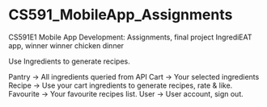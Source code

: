 # CS591_MobileApp_Assignments
CS591E1 Mobile App Development: Assignments, final project IngrediEAT app, winner winner chicken dinner

Use Ingredients to generate recipes.

Pantry -> All ingredients queried from API
Cart -> Your selected ingredients
Recipe -> Use your cart ingredients to generate recipes, rate & like.
Favourite -> Your favourite recipes list.
User -> User account, sign out.
